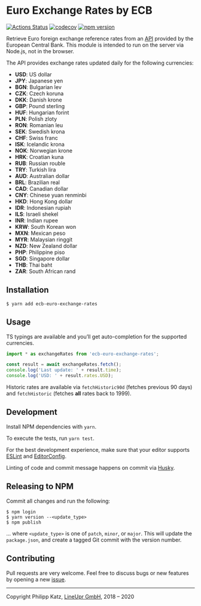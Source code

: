 # Euro Exchange Rates by ECB

[![Actions Status](https://github.com/qqilihq/ecb-euro-exchange-rates/workflows/CI/badge.svg)](https://github.com/qqilihq/ecb-euro-exchange-rates/actions)
[![codecov](https://codecov.io/gh/qqilihq/ecb-euro-exchange-rates/branch/master/graph/badge.svg)](https://codecov.io/gh/qqilihq/ecb-euro-exchange-rates)
[![npm version](https://badge.fury.io/js/ecb-euro-exchange-rates.svg)](https://badge.fury.io/js/ecb-euro-exchange-rates)

Retrieve Euro foreign exchange reference rates from an [API](http://www.ecb.europa.eu/stats/policy_and_exchange_rates/euro_reference_exchange_rates/html/index.en.html) provided by the European Central Bank. This module is intended to run on the server via Node.js, not in the browser.

The API provides exchange rates updated daily for the following currencies:

* **USD**: US dollar
* **JPY**: Japanese yen
* **BGN**: Bulgarian lev
* **CZK**: Czech koruna
* **DKK**: Danish krone
* **GBP**: Pound sterling
* **HUF**: Hungarian forint
* **PLN**: Polish zloty
* **RON**: Romanian leu
* **SEK**: Swedish krona
* **CHF**: Swiss franc
* **ISK**: Icelandic krona
* **NOK**: Norwegian krone
* **HRK**: Croatian kuna
* **RUB**: Russian rouble
* **TRY**: Turkish lira
* **AUD**: Australian dollar
* **BRL**: Brazilian real
* **CAD**: Canadian dollar
* **CNY**: Chinese yuan renminbi
* **HKD**: Hong Kong dollar
* **IDR**: Indonesian rupiah
* **ILS**: Israeli shekel
* **INR**: Indian rupee
* **KRW**: South Korean won
* **MXN**: Mexican peso
* **MYR**: Malaysian ringgit
* **NZD**: New Zealand dollar
* **PHP**: Philippine piso
* **SGD**: Singapore dollar
* **THB**: Thai baht
* **ZAR**: South African rand

## Installation

```shell
$ yarn add ecb-euro-exchange-rates
```

## Usage

TS typings are available and you’ll get auto-completion for the supported currencies.

```javascript
import * as exchangeRates from 'ecb-euro-exchange-rates';

const result = await exchangeRates.fetch();
console.log('Last update: ' + result.time);
console.log('USD: ' + result.rates.USD);
```

Historic rates are available via `fetchHistoric90d` (fetches previous 90 days) and `fetchHistoric` (fetches **all** rates back to 1999).

## Development

Install NPM dependencies with `yarn`.

To execute the tests, run `yarn test`.

For the best development experience, make sure that your editor supports [ESLint](https://eslint.org/docs/user-guide/integrations) and [EditorConfig](http://editorconfig.org).

Linting of code and commit message happens on commit via [Husky](https://github.com/typicode/husky).

## Releasing to NPM

Commit all changes and run the following:

```shell
$ npm login
$ yarn version --<update_type>
$ npm publish
```

… where `<update_type>` is one of `patch`, `minor`, or `major`. This will update the `package.json`, and create a tagged Git commit with the version number.

## Contributing

Pull requests are very welcome. Feel free to discuss bugs or new features by opening a new [issue](https://github.com/qqilihq/ecb-euro-exchange-rates/issues).


- - -

Copyright Philipp Katz, [LineUpr GmbH](http://lineupr.com), 2018 – 2020
